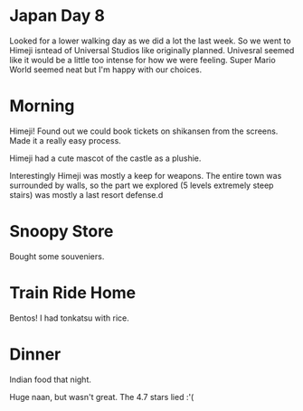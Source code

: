 # Japan Day 8

Looked for a lower walking day as we did a lot the last week. So we went to Himeji isntead of Universal Studios like originally planned. Univesral seemed like it would be a little too intense for how we were feeling. Super Mario World seemed neat but I'm happy with our choices.

# Morning

Himeji! Found out we could book tickets on shikansen from the screens. Made it a really easy process.

Himeji had a cute mascot of the castle as a plushie.

Interestingly Himeji was mostly a keep for weapons. The entire town was surrounded by walls, so the part we explored (5 levels extremely steep stairs) was mostly a last resort defense.d

# Snoopy Store

Bought some souveniers.

# Train Ride Home

Bentos! I had tonkatsu with rice.

# Dinner

Indian food that night.

Huge naan, but wasn't great. The 4.7 stars lied :'(
